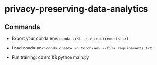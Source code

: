 # privacy-preserving-data-analytics
 
## Commands
- Export your conda env: `conda list -e > requirements.txt`

- Load conda env: `conda create -n torch-env --file requirements.txt`

- Run training: cd src && python main.py
